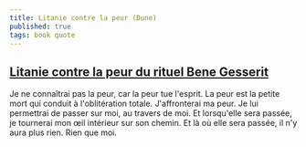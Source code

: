 ```yaml
---
title: Litanie contre la peur (Dune)
published: true
tags: book quote
---
```

## [Litanie contre la peur du rituel Bene Gesserit](https://fr.wikiquote.org/wiki/Dune)
Je ne connaîtrai pas la peur, car la peur tue l'esprit. La peur est la petite mort qui conduit à l'oblitération totale. J'affronterai ma peur. Je lui permettrai de passer sur moi, au travers de moi. Et lorsqu'elle sera passée, je tournerai mon œil intérieur sur son chemin. Et là où elle sera passée, il n'y aura plus rien. Rien que moi.
